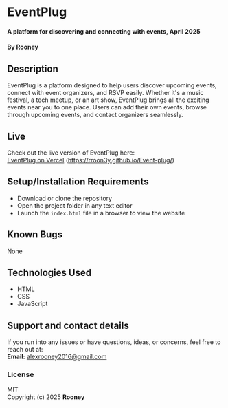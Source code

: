 # EventPlug
#### A platform for discovering and connecting with events, April 2025  
#### By **Rooney**

## Description
EventPlug is a platform designed to help users discover upcoming events, connect with event organizers, and RSVP easily. Whether it's a music festival, a tech meetup, or an art show, EventPlug brings all the exciting events near you to one place. Users can add their own events, browse through upcoming events, and contact organizers seamlessly.

## Live 
Check out the live version of EventPlug here:  
[EventPlug on Vercel](https://event-plug.vercel.app/)
(https://rroon3y.github.io/Event-plug/)

## Setup/Installation Requirements
* Download or clone the repository
* Open the project folder in any text editor
* Launch the `index.html` file in a browser to view the website

## Known Bugs
None

## Technologies Used
* HTML
* CSS
* JavaScript

## Support and contact details
If you run into any issues or have questions, ideas, or concerns, feel free to reach out at:  
**Email:** alexrooney2016@gmail.com

### License
MIT  
Copyright (c) 2025 **Rooney**
